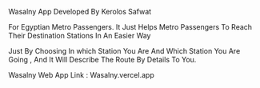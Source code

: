 Wasalny App
Developed By Kerolos Safwat

For Egyptian Metro Passengers.
It Just Helps Metro Passengers To Reach Their Destination Stations In An Easier Way

Just By Choosing In which Station You Are And Which Station You Are Going , And It Will Describe The Route By Details To You.

Wasalny Web App Link : Wasalny.vercel.app

